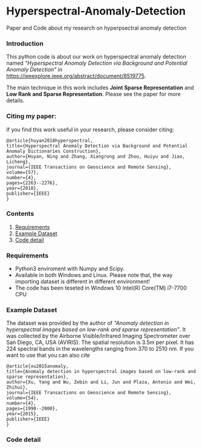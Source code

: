 # Hyperspectral-Anomaly-Detection 
Paper and Code about my research on hyperpsectral anomaly detection 

### Introduction

This python code is about our work on hyperspectral anomaly detection named *"Hyperspectral Anomaly Detection via Background and Potential Anomaly Detection"* in https://ieeexplore.ieee.org/abstract/document/8519775. 

The main technique in this work includes **Joint Sparse Representation** and **Low Rank and Sparse Representation**. Please see the paper for more details.

### Citing my paper:
If you find this work useful in your research, please consider citing:

    @article{huyan2018hyperspectral,
    title={Hyperspectral Anomaly Detection via Background and Potential Anomaly Dictionaries Construction},
    author={Huyan, Ning and Zhang, Xiangrong and Zhou, Huiyu and Jiao, Licheng},
    journal={IEEE Transactions on Geoscience and Remote Sensing},
    volume={57},
    number={4},
    pages={2263--2276},
    year={2018},
    publisher={IEEE}
    }


### Contents
1. [Requirements](#Requirements)
2. [Example Dataset](#Example-Dataset)
3. [Code detail](#Code-detail)

### Requirements
- Python3 enviroment with Numpy and Scipy.
- Available in both Windows and Linux.
Please note that, the way importing dataset is different in different environment!
- The code has been teseted in Windows 10 Intel(R) Core(TM) i7-7700 CPU

### Example Dataset
The dataset was provided by the author of *"Anomaly detection in hyperspectral images based on low-rank and sparse representation"*. It was collected by the Airborne Visible/Infrared Imaging Spectrometer over San Diego, CA, USA (AVIRIS). The spatial resolution is 3.5m per pixel. It has 224 spectral bands in the wavelengths ranging from 370 to 2510 nm. If you want to use that you can also cite

    @article{xu2015anomaly,
    title={Anomaly detection in hyperspectral images based on low-rank and sparse representation},
    author={Xu, Yang and Wu, Zebin and Li, Jun and Plaza, Antonio and Wei, Zhihui},
    journal={IEEE Transactions on Geoscience and Remote Sensing},
    volume={54},
    number={4},
    pages={1990--2000},
    year={2015},
    publisher={IEEE}
    }


### Code detail
